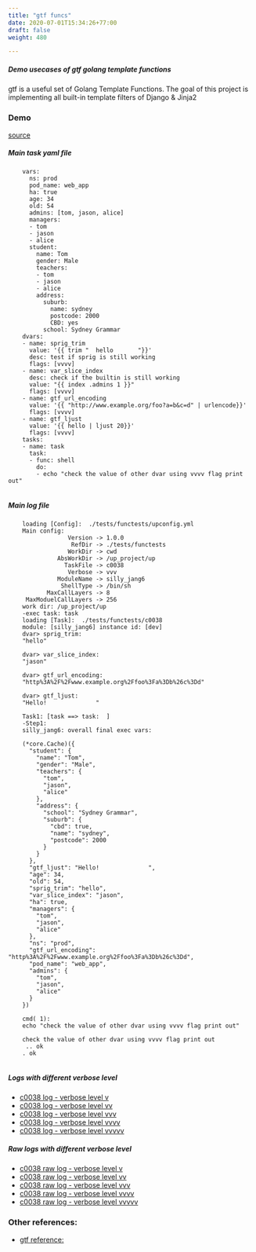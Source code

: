 ```yaml
---
title: "gtf funcs"
date: 2020-07-01T15:34:26+77:00
draft: false
weight: 480

---
```


##### Demo usecases of gtf golang template functions

gtf is a useful set of Golang Template Functions. The goal of this project is implementing all built-in template filters of Django & Jinja2


### Demo








[source](https://github.com/upcmd/up/blob/master/tests/functests/c0038.yml)

##### Main task yaml file
```
    vars:
      ns: prod
      pod_name: web_app
      ha: true
      age: 34
      old: 54
      admins: [tom, jason, alice]
      managers:
      - tom
      - jason
      - alice
      student:
        name: Tom
        gender: Male
        teachers:
        - tom
        - jason
        - alice
        address:
          suburb:
            name: sydney
            postcode: 2000
            CBD: yes
          school: Sydney Grammar
    dvars:
    - name: sprig_trim
      value: '{{ trim "  hello       "}}'
      desc: test if sprig is still working
      flags: [vvvv]
    - name: var_slice_index
      desc: check if the builtin is still working
      value: "{{ index .admins 1 }}"
      flags: [vvvv]
    - name: gtf_url_encoding
      value: '{{ "http://www.example.org/foo?a=b&c=d" | urlencode}}'
      flags: [vvvv]
    - name: gtf_ljust
      value: '{{ hello | ljust 20}}'
      flags: [vvvv]
    tasks:
    - name: task
      task:
      - func: shell
        do:
        - echo "check the value of other dvar using vvvv flag print out"
    
```
##### Main log file
```
    loading [Config]:  ./tests/functests/upconfig.yml
    Main config:
                 Version -> 1.0.0
                  RefDir -> ./tests/functests
                 WorkDir -> cwd
              AbsWorkDir -> /up_project/up
                TaskFile -> c0038
                 Verbose -> vvv
              ModuleName -> silly_jang6
               ShellType -> /bin/sh
           MaxCallLayers -> 8
     MaxModuelCallLayers -> 256
    work dir: /up_project/up
    -exec task: task
    loading [Task]:  ./tests/functests/c0038
    module: [silly_jang6] instance id: [dev]
    dvar> sprig_trim:
    "hello"
    
    dvar> var_slice_index:
    "jason"
    
    dvar> gtf_url_encoding:
    "http%3A%2F%2Fwww.example.org%2Ffoo%3Fa%3Db%26c%3Dd"
    
    dvar> gtf_ljust:
    "Hello!              "
    
    Task1: [task ==> task:  ]
    -Step1:
    silly_jang6: overall final exec vars:
    
    (*core.Cache)({
      "student": {
        "name": "Tom",
        "gender": "Male",
        "teachers": {
          "tom",
          "jason",
          "alice"
        },
        "address": {
          "school": "Sydney Grammar",
          "suburb": {
            "cbd": true,
            "name": "sydney",
            "postcode": 2000
          }
        }
      },
      "gtf_ljust": "Hello!              ",
      "age": 34,
      "old": 54,
      "sprig_trim": "hello",
      "var_slice_index": "jason",
      "ha": true,
      "managers": {
        "tom",
        "jason",
        "alice"
      },
      "ns": "prod",
      "gtf_url_encoding": "http%3A%2F%2Fwww.example.org%2Ffoo%3Fa%3Db%26c%3Dd",
      "pod_name": "web_app",
      "admins": {
        "tom",
        "jason",
        "alice"
      }
    })
    
    cmd( 1):
    echo "check the value of other dvar using vvvv flag print out"
    
    check the value of other dvar using vvvv flag print out
     .. ok
    . ok
    
```


##### Logs with different verbose level
* [c0038 log - verbose level v](../../logs/c0038_v)
* [c0038 log - verbose level vv](../../logs/c0038_vv)
* [c0038 log - verbose level vvv](../../logs/c0038_vvvv)
* [c0038 log - verbose level vvvv](../../logs/c0038_vvvv)
* [c0038 log - verbose level vvvvv](../../logs/c0038_vvvvv)

##### Raw logs with different verbose level
* [c0038 raw log - verbose level v](../../reflogs/c0038_v.log)
* [c0038 raw log - verbose level vv](../../reflogs/c0038_vv.log)
* [c0038 raw log - verbose level vvv](../../reflogs/c0038_vvv.log)
* [c0038 raw log - verbose level vvvv](../../reflogs/c0038_vvvv.log)
* [c0038 raw log - verbose level vvvvv](../../reflogs/c0038_vvvvv.log)








### Other references:
* [gtf reference:](https://github.com/leekchan/gtf)
